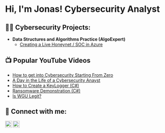 <h1>Hi, I'm Jonas! Cybersecurity Analyst </h1>

<h2>👨‍💻 Cybersecurity Projects:</h2>

- <b>Data Structures and Algorithms Practice (AlgoExpert)</b>
  - [Creating a Live Honeynet / SOC in Azure](https://https://github.com/jonnygh14/Cloud-SOC)

<h2>📺 Popular YouTube Videos</h2>

- [How to get into Cybersecurity Starting From Zero](https://www.youtube.com/watch?v=a83ASGn_V_s)
- [A Day in the Life of a Cybersecurity Anayst](https://www.youtube.com/watch?v=uHy3oM7NnoU)
- [How to Create a KeyLogger (C#)](https://www.youtube.com/watch?v=N-L9hklSlNk)
- [Ransomware Demonstration (C#)](https://www.youtube.com/watch?v=OfvdQeh79s0)
- [Is WGU Legit?](https://www.youtube.com/watch?v=E2MwRWxDBkA)

<h2> 🤳 Connect with me:</h2>

[<img align="left" alt="JonasNtiamoah | LinkedIn" width="22px" src="https://cdn.jsdelivr.net/npm/simple-icons@v3/icons/linkedin.svg" />][linkedin]
[<img align="left" alt="JonasNtiamoah | Instagram" width="22px" src="https://cdn.jsdelivr.net/npm/simple-icons@v3/icons/instagram.svg" />][instagram]

[instagram]: https://www.instagram.com/jonasntiamoah/
[linkedin]: https://linkedin.com/in/jonasntiamoah


